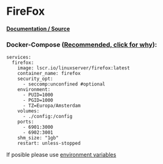 # **FireFox**

#### [Documentation / Source](https://docs.linuxserver.io/images/docker-firefox/)

### Docker-Compose ([Recommended, click for why](https://docs.docker.com/compose/intro/features-uses/)):

```
services:
  firefox:
    image: lscr.io/linuxserver/firefox:latest
    container_name: firefox
    security_opt:
      - seccomp:unconfined #optional
    environment:
      - PUID=1000
      - PGID=1000
      - TZ=Europa/Amsterdam
    volumes:
      - ./config:/config
    ports:
      - 6901:3000
      - 6902:3001
    shm_size: "1gb"
    restart: unless-stopped
```

If posible please use [environment variables](https://docs.docker.com/compose/environment-variables/set-environment-variables/)